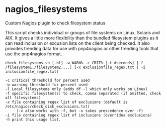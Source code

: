 # nagios_filesystems
Custom Nagios plugin to check filesystem status

This script checks individual or groups of file systems on Linux, Solaris and AIX. It gives a little more flexibility than the bundled filesystem plugins as it can read inclusion or excusion lists on the client being checked. It also provides trending data for use with pnp4nagios or other trending tools that use the pnp4nagios format.


    check_filesystems.sh [-hl] -w WARN% -c CRIT% [-t #seconds] [-f /filesystem1,/filesystem2,...] [-x exclusionfile_regex.txt | -i inclusionfile_regex.txt]

    -c critical threshold for percent used
    -w warning threshold for percent used
    -l Local filesystems only (adds df -l which only works on Linux)
    -f specific filesystem(s) to check, comma separated (if omitted, check all filesystems)
    -x file containing regex list of exclusions (default is /etc/nagios/check_disk_exclusions.txt)
         (-x also works with -f, but -x takes prescedence over -f)
    -i file containing regex list of inclusions (overrides exclusions)
    -h print this usage list.

